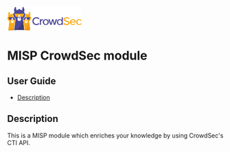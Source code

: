 ![CrowdSec Logo](images/logo_crowdsec.png)

# MISP CrowdSec module

## User Guide

<!-- START doctoc generated TOC please keep comment here to allow auto update -->
<!-- DON'T EDIT THIS SECTION, INSTEAD RE-RUN doctoc TO UPDATE -->

- [Description](#description)

<!-- END doctoc generated TOC please keep comment here to allow auto update -->

## Description

This is a MISP module which enriches your knowledge by using CrowdSec's CTI API.
